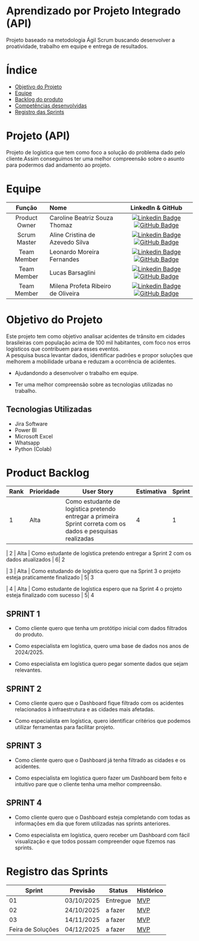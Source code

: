 # Aprendizado por Projeto Integrado (API)


Projeto baseado na metodologia Ágil Scrum buscando desenvolver a proatividade, trabalho em equipe e entrega de resultados.

# Índice
* [Objetivo do Projeto](#objetivo-do-projeto)
* [Equipe](#Equipe)
* [Backlog do produto](#Product-Backlog)
* [Competências desenvolvidas](#competências-desenvolvidas)
* [Registro das Sprints](#Registro-das-Sprints)


# Projeto (API) 
Projeto de logística que tem como foco a solução do problema dado pelo cliente.Assim conseguimos ter uma melhor compreensão sobre o asunto para podermos dad andamento ao projeto.

# Equipe
|    Função     | Nome                                  |                                                                                                                                                      LinkedIn & GitHub                                                                                                                                                      |    
| :-----------: | :------------------------------------ | :-------------------------------------------------------------------------------------------------------------------------------------------------------------------------------------------------------------------------------------------------------------------------------------------------------------------------: |
| Product Owner | Caroline Beatriz Souza Thomaz |      [![Linkedin Badge](https://img.shields.io/badge/Linkedin-blue?style=flat-square&logo=Linkedin&logoColor=white)](https://www.linkedin.com/in/caroline-thomaz-33905718a/) [![GitHub Badge](https://img.shields.io/badge/GitHub-111217?style=flat-square&logo=github&logoColor=white)](https://github.com/cah)              |
| Scrum Master  | Aline Cristina de Azevedo Silva |           [![Linkedin Badge](https://img.shields.io/badge/Linkedin-blue?style=flat-square&logo=Linkedin&logoColor=white)](https://www.linkedin.com/in/aline/) [![GitHub Badge](https://img.shields.io/badge/GitHub-111217?style=flat-square&logo=github&logoColor=white)](https://github.com/aline)
| Team Member   | Leonardo Moreira Fernandes |         [![Linkedin Badge](https://img.shields.io/badge/Linkedin-blue?style=flat-square&logo=Linkedin&logoColor=white)](https://www.linkedin.com/in/leonardo-fernandes-8a28252b3/) [![GitHub Badge](https://img.shields.io/badge/GitHub-111217?style=flat-square&logo=github&logoColor=white)](https://github.com/Leo695)        |
|  Team Member  | Lucas Barsaglini |   [![Linkedin Badge](https://img.shields.io/badge/Linkedin-blue?style=flat-square&logo=Linkedin&logoColor=white)](https://www.linkedin.com/in/lucas-barsaglini-71774b188/) [![GitHub Badge](https://img.shields.io/badge/GitHub-111217?style=flat-square&logo=github&logoColor=white)](https://github.com/Barsaglini99)   |
|  Team Member  | Milena Profeta Ribeiro de Oliveira |      [![Linkedin Badge](https://img.shields.io/badge/Linkedin-blue?style=flat-square&logo=Linkedin&logoColor=white)](https://www.linkedin.com/in/milena-profeta-de-oliveira-3a710220a?utm_source=share&utm_campaign=share_via&utm_content=profile&utm_medium=android_app) [![GitHub Badge](https://img.shields.io/badge/GitHub-111217?style=flat-square&logo=github&logoColor=white)](https://github.com/MilenaProfeta)     |

# Objetivo do Projeto
 Este projeto tem como objetivo analisar acidentes de trânsito em cidades brasileiras com população acima de 100 mil habitantes, com foco nos erros logísticos que contribuem para esses eventos.  
A pesquisa busca levantar dados, identificar padrões e propor soluções que melhorem a mobilidade urbana e reduzam a ocorrência de acidentes.

* Ajudandondo a desenvolver o trabalho em equipe.

* Ter uma melhor compreensão sobre as tecnologias utilizadas no trabalho.




## Tecnologias Utilizadas

* Jira Software
* Power BI
* Microsoft Excel
* Whatsapp 
* Python (Colab)
  



# Product Backlog

| Rank | Prioridade | User Story                   |   Estimativa    | Sprint                                                                                                       
|------|------------|------------|-----------------|---------------------------------------------------------------------------------------------------------------
| 1    | Alta       | Como estudante de logística pretendo entregar a primeira Sprint correta com os dados e pesquisas realizadas| 4| 1

| 2    | Alta       | Como estudante de logística pretendo entregar a Sprint 2 com os dados atualizados                           | 6| 2

| 3    | Alta       | Como estudando de logística quero que na Sprint 3 o projeto esteja praticamente finalizado                 | 5| 3

| 4    | Alta       | Como estudante de logística espero que na Sprint 4 o projeto esteja finalizado com sucesso                  | 5| 4



   

             

 ## SPRINT 1

* Como cliente quero que tenha um protótipo inicial com dados filtrados do produto.
 
* Como especialista em logística, quero uma base de dados nos anos de 2024/2025.

* Como especialista em logística quero pegar somente dados que sejam relevantes.
                                                                   

                                     

## SPRINT 2                                                                

* Como cliente quero que o Dashboard fique filtrado com os acidentes relacionados à infraestrutura e as cidades mais afetadas.

* Como especialista em logística, quero  identificar critérios que podemos utilizar ferramentas para facilitar 
projeto.                                                                                                                                                 

## SPRINT 3 
                          
* Como cliente quero que o Dashboard já tenha filtrado as cidades e os acidentes.

* Como especialista em logística quero fazer um Dashboard bem feito e intuitivo pare que o cliente tenha uma melhor compreensão.



 ## SPRINT 4

* Como cliente quero que o Dashboard esteja completando com todas as informações em dia que forem utilizadas nas sprints anteriores.

* Como especialista em logística, quero receber um Dashboard com fácil visualização e que todos possam compreender oque fizemos nas sprints.


  
# Registro das Sprints

| Sprint            | Previsão   | Status   | Histórico |
|-------------------|------------|----------|-----------|
| 01                | 03/10/2025 | Entregue   | [MVP](MVP/sp1.md)  |
| 02                | 24/10/2025 | a fazer  | [MVP](MVP/sp2.md)  |
| 03                | 14/11/2025 | a fazer  | [MVP](MVP/sp3.md)  |
| Feira de Soluções | 04/12/2025 | a fazer  | [MVP](#)  |

